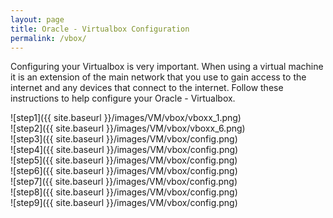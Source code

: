 ```yaml
---
layout: page
title: Oracle - Virtualbox Configuration
permalink: /vbox/
---
```


Configuring your Virtualbox is very important. When using a virtual machine it is an extension of the main network that you use to gain access to the internet and any devices that connect to the internet. Follow these instructions to help configure your Oracle - Virtualbox.

![step1]({{ site.baseurl }}/images/VM/vbox/vboxx_1.png)<br>
![step2]({{ site.baseurl }}/images/VM/vbox/vboxx_6.png)<br>
![step3]({{ site.baseurl }}/images/VM/vbox/config.png)<br>
![step4]({{ site.baseurl }}/images/VM/vbox/config.png)<br>
![step5]({{ site.baseurl }}/images/VM/vbox/config.png)<br>
![step6]({{ site.baseurl }}/images/VM/vbox/config.png)<br>
![step7]({{ site.baseurl }}/images/VM/vbox/config.png)<br>
![step8]({{ site.baseurl }}/images/VM/vbox/config.png)<br>
![step9]({{ site.baseurl }}/images/VM/vbox/config.png)<br>
